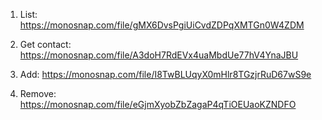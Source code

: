 1. List: https://monosnap.com/file/gMX6DvsPgiUiCvdZDPqXMTGn0W4ZDM

2. Get contact: https://monosnap.com/file/A3doH7RdEVx4uaMbdUe77hV4YnaJBU

3. Add: https://monosnap.com/file/I8TwBLUqyX0mHlr8TGzjrRuD67wS9e

4. Remove: https://monosnap.com/file/eGjmXyobZbZagaP4qTiOEUaoKZNDFO
